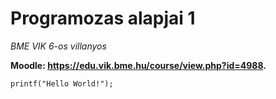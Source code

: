 # Programozas alapjai 1

*BME VIK 6-os villanyos*

**Moodle: https://edu.vik.bme.hu/course/view.php?id=4988.**

    printf("Hello World!");
